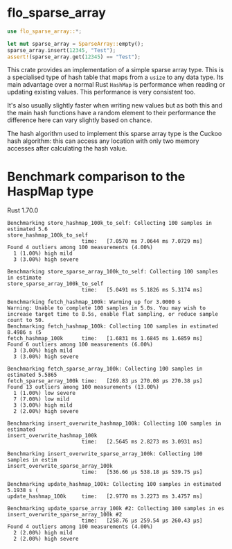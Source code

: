 # flo_sparse_array

```Rust
use flo_sparse_array::*;

let mut sparse_array = SparseArray::empty();
sparse_array.insert(12345, "Test");
assert!(sparse_array.get(12345) == "Test");
```

This crate provides an implementation of a simple sparse array type. This is a specialised type of hash table that
maps from a `usize` to any data type. Its main advantage over a normal Rust `HashMap` is performance when reading
or updating existing values. This performance is very consistent too.

It's also usually slightly faster when writing new values but as both this and the main hash functions have a random 
element to their performance the difference here can vary slightly based on chance.

The hash algorithm used to implement this sparse array type is the Cuckoo hash algorithm: this can access any location
with only two memory accesses after calculating the hash value.

# Benchmark comparison to the HaspMap type

Rust 1.70.0

```
Benchmarking store_hashmap_100k_to_self: Collecting 100 samples in estimated 5.6
store_hashmap_100k_to_self
                        time:   [7.0570 ms 7.0644 ms 7.0729 ms]
Found 4 outliers among 100 measurements (4.00%)
  1 (1.00%) high mild
  3 (3.00%) high severe

Benchmarking store_sparse_array_100k_to_self: Collecting 100 samples in estimate
store_sparse_array_100k_to_self
                        time:   [5.0491 ms 5.1826 ms 5.3174 ms]

Benchmarking fetch_hashmap_100k: Warming up for 3.0000 s
Warning: Unable to complete 100 samples in 5.0s. You may wish to increase target time to 8.5s, enable flat sampling, or reduce sample count to 50.
Benchmarking fetch_hashmap_100k: Collecting 100 samples in estimated 8.4986 s (5
fetch_hashmap_100k      time:   [1.6831 ms 1.6845 ms 1.6859 ms]
Found 6 outliers among 100 measurements (6.00%)
  3 (3.00%) high mild
  3 (3.00%) high severe

Benchmarking fetch_sparse_array_100k: Collecting 100 samples in estimated 5.5865
fetch_sparse_array_100k time:   [269.83 µs 270.08 µs 270.38 µs]
Found 13 outliers among 100 measurements (13.00%)
  1 (1.00%) low severe
  7 (7.00%) low mild
  3 (3.00%) high mild
  2 (2.00%) high severe

Benchmarking insert_overwrite_hashmap_100k: Collecting 100 samples in estimated
insert_overwrite_hashmap_100k
                        time:   [2.5645 ms 2.8273 ms 3.0931 ms]

Benchmarking insert_overwrite_sparse_array_100k: Collecting 100 samples in estim
insert_overwrite_sparse_array_100k
                        time:   [536.66 µs 538.18 µs 539.75 µs]

Benchmarking update_hashmap_100k: Collecting 100 samples in estimated 5.1938 s (
update_hashmap_100k     time:   [2.9770 ms 3.2273 ms 3.4757 ms]

Benchmarking update_sparse_array_100k #2: Collecting 100 samples in es
insert_overwrite_sparse_array_100k #2
                        time:   [258.76 µs 259.54 µs 260.43 µs]
Found 4 outliers among 100 measurements (4.00%)
  2 (2.00%) high mild
  2 (2.00%) high severe
```
